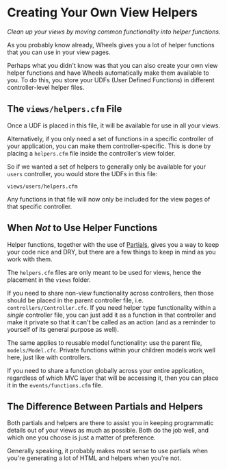 # Creating Your Own View Helpers

*Clean up your views by moving common functionality into helper functions.*

As you probably know already, Wheels gives you a lot of helper functions that you can use in your view 
pages.

Perhaps what you didn't know was that you can also create your own view helper functions and have Wheels 
automatically make them available to you. To do this, you store your UDFs (User Defined Functions) in 
different controller-level helper files.

## The `views/helpers.cfm` File

Once a UDF is placed in this file, it will be available for use in all your views.

Alternatively, if you only need a set of functions in a specific controller of your application, you can 
make them controller-specific. This is done by placing a `helpers.cfm` file inside the controller's view 
folder.

So if we wanted a set of helpers to generally only be available for your `users` controller, you would 
store the UDFs in this file:

	views/users/helpers.cfm

Any functions in that file will now only be included for the view pages of that specific controller.

## When _Not_ to Use Helper Functions

Helper functions, together with the use of [Partials][1], gives you a way to keep your code nice and 
DRY, but there are a few things to keep in mind as you work with them.

The `helpers.cfm` files are only meant to be used for views, hence the placement in the  `views` folder.

If you need to share non-view functionality across controllers, then those should be placed in the 
parent controller file, i.e. `controllers/Controller.cfc`. If you need helper type functionality within 
a *single* controller file, you can just add it as a function in that controller and make it private so 
that it can't be called as an action (and as a reminder to yourself of its general purpose as well).

The same applies to reusable model functionality: use the parent file, `models/Model.cfc`. Private 
functions within your children models work well here, just like with controllers.

If you need to share a function globally across your entire application, regardless of which MVC layer 
that will be accessing it, then you can place it in the `events/functions.cfm` file.

## The Difference Between Partials and Helpers

Both partials and helpers are there to assist you in keeping programmatic details out of your views as 
much as possible. Both do the job well, and which one you choose is just a matter of preference.

Generally speaking, it probably makes most sense to use partials when you're generating a lot of HTML 
and helpers when you're not.

[1]: 02%20Partials.md